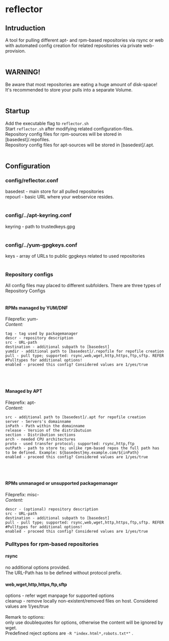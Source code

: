 # reflector

## Intruduction
A tool for pulling different apt- and rpm-based repositories via rsync or web with automated config creation for related repositories via private web-provision.
<br/><br/>

## WARNING!
Be aware that most repositories are eating a huge amount of disk-space!  
It's recommended to store your pulls into a separate Volume.
<br/><br/>

## Startup
Add the executable flag to `reflector.sh`  
Start `reflector.sh` after modifying related configuration-files.  
Repository config files for rpm-sources will be stored in [basedest]/.repofiles.  
Repository config files for apt-sources will be stored in [basedest]/.apt.
<br/><br/>

## **Configuration**

### config/reflector.conf
basedest - main store for all pulled repositories  
repourl - basic URL where your webservice resides.
<br/><br/>

### config/../apt-keyring.conf
keyring - path to trustedkeys.gpg
<br/><br/>

### config/../yum-gpgkeys.conf
keys - array of URLs to public gpgkeys related to used repositories
<br/><br/>

### Repository configs
All config files may placed to different subfolders.
There are three types of Repository Configs
<br/><br/>

#### **RPMs managed by YUM/DNF**
Fileprefix: yum-  
*Content:*
```
tag - tag used by packagemanager
descr - repository description
src - URL-path
destination - additional subpath to [basedest]
yumdir - additional path to [basedest]/.repofile for repofile creation
pull - pull type; supported: rsync,web,wget,http,https,ftp,sftp. REFER #Pulltypes for additional options!
enabled - proceed this config? Considered values are 1/yes/true
```
<br/><br/>

#### **Managed by APT**
Fileprefix: apt-  
*Content:*
```
src - additional path to [basedest]/.apt for repofile creation
server - Servers's domainname
inPath - Path within the domainname
release - Version of the distributuion
section - Distribution sections
arch - needed CPU architectures
proto - used transfer protocol; supported: rsync,http,ftp
outPath - path to store to; unlike rpm-based repos the full path has to be defined. Example: ${basedest}my.example.com/${inPath}
enabled - proceed this config? Considered values are 1/yes/true
```
<br/><br/>

#### **RPMs unmanaged or unsupported packagemanager**
Fileprefix: misc-  
*Content:*  
```
descr - (optional) repository description
src - URL-path
destination - additional subpath to [basedest]
pull - pull type; supported: rsync,web,wget,http,https,ftp,sftp. REFER #Pulltypes for additional options!
enabled - proceed this config? Considered values are 1/yes/true
```

### **Pulltypes for rpm-based repositories**
#### **rsync**
no additional options provided.  
The URL-Path has to be defined without protocol prefix.  

#### **web,wget,http,https,ftp,sftp**
options - refer wget manpage for supported options  
cleanup - remove locally non-existent/removed files on host. Considered values are 1/yes/true
<br/><br/>
Remark to options:  
only use doublequotes for options, otherwise the content will be ignored by wget.  
Predefined reject options are ` -R "index.html*,robots.txt*" ` .